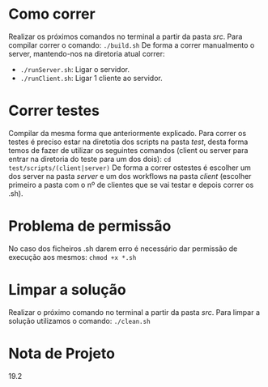 # Como correr
Realizar os próximos comandos no terminal a partir da pasta _src_.
Para compilar correr o comando: `./build.sh`
De forma a correr manualmento o server, mantendo-nos na diretoria atual correr: 
- `./runServer.sh`: Ligar o servidor.
- `./runClient.sh`: Ligar 1 cliente ao servidor.

# Correr testes
Compilar da mesma forma que anteriormente explicado.
Para correr os testes é preciso estar na diretotia dos scripts na pasta _test_, desta forma temos de fazer de utilizar os seguintes comandos (client ou server para entrar na diretoria do teste para um dos dois): `cd test/scripts/(client|server)`
De forma a correr ostestes é escolher um dos server na pasta _server_ e um dos workflows na pasta _client_ (escolher primeiro a pasta com o nº de clientes que se vai testar e depois correr os .sh).

# Problema de permissão
No caso dos ficheiros .sh darem erro é necessário dar permissão de execução aos mesmos: `chmod +x *.sh`

# Limpar a solução
Realizar o próximo comando no terminal a partir da pasta _src_.
Para limpar a solução utilizamos o comando: `./clean.sh`

# Nota de Projeto
19.2
